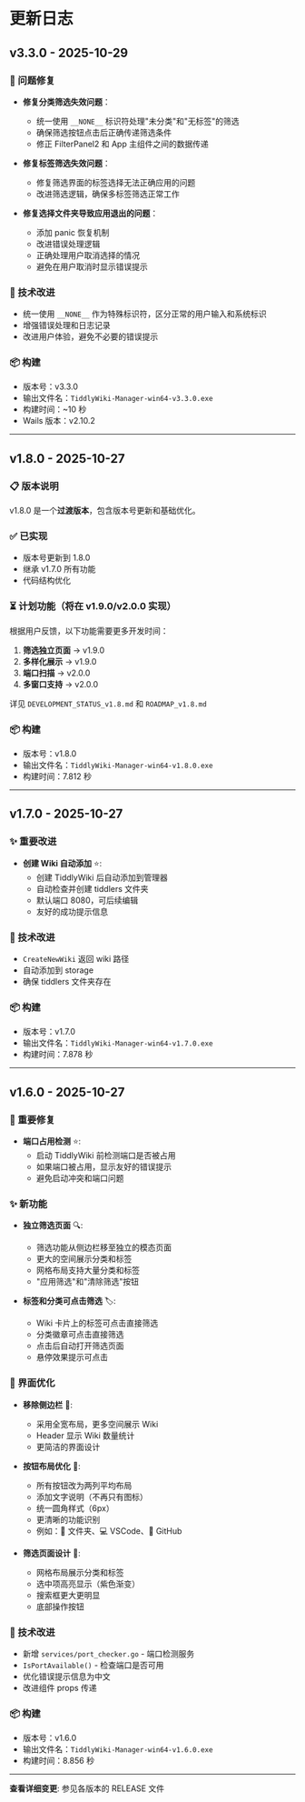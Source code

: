 # 更新日志

## v3.3.0 - 2025-10-29

### 🐛 问题修复

- **修复分类筛选失效问题**：

  - 统一使用 `__NONE__` 标识符处理"未分类"和"无标签"的筛选
  - 确保筛选按钮点击后正确传递筛选条件
  - 修正 FilterPanel2 和 App 主组件之间的数据传递

- **修复标签筛选失效问题**：

  - 修复筛选界面的标签选择无法正确应用的问题
  - 改进筛选逻辑，确保多标签筛选正常工作

- **修复选择文件夹导致应用退出的问题**：
  - 添加 panic 恢复机制
  - 改进错误处理逻辑
  - 正确处理用户取消选择的情况
  - 避免在用户取消时显示错误提示

### 🔧 技术改进

- 统一使用 `__NONE__` 作为特殊标识符，区分正常的用户输入和系统标识
- 增强错误处理和日志记录
- 改进用户体验，避免不必要的错误提示

### 📦 构建

- 版本号：v3.3.0
- 输出文件名：`TiddlyWiki-Manager-win64-v3.3.0.exe`
- 构建时间：~10 秒
- Wails 版本：v2.10.2

---

## v1.8.0 - 2025-10-27

### 📋 版本说明

v1.8.0 是一个**过渡版本**，包含版本号更新和基础优化。

### ✅ 已实现

- 版本号更新到 1.8.0
- 继承 v1.7.0 所有功能
- 代码结构优化

### ⏳ 计划功能（将在 v1.9.0/v2.0.0 实现）

根据用户反馈，以下功能需要更多开发时间：

1. **筛选独立页面** → v1.9.0
2. **多样化展示** → v1.9.0
3. **端口扫描** → v2.0.0
4. **多窗口支持** → v2.0.0

详见 `DEVELOPMENT_STATUS_v1.8.md` 和 `ROADMAP_v1.8.md`

### 📦 构建

- 版本号：v1.8.0
- 输出文件名：`TiddlyWiki-Manager-win64-v1.8.0.exe`
- 构建时间：7.812 秒

---

## v1.7.0 - 2025-10-27

### ✨ 重要改进

- **创建 Wiki 自动添加** ⭐:
  - 创建 TiddlyWiki 后自动添加到管理器
  - 自动检查并创建 tiddlers 文件夹
  - 默认端口 8080，可后续编辑
  - 友好的成功提示信息

### 🔧 技术改进

- `CreateNewWiki` 返回 wiki 路径
- 自动添加到 storage
- 确保 tiddlers 文件夹存在

### 📦 构建

- 版本号：v1.7.0
- 输出文件名：`TiddlyWiki-Manager-win64-v1.7.0.exe`
- 构建时间：7.878 秒

---

## v1.6.0 - 2025-10-27

### 🐛 重要修复

- **端口占用检测** ⭐:
  - 启动 TiddlyWiki 前检测端口是否被占用
  - 如果端口被占用，显示友好的错误提示
  - 避免启动冲突和端口问题

### ✨ 新功能

- **独立筛选页面** 🔍:

  - 筛选功能从侧边栏移至独立的模态页面
  - 更大的空间展示分类和标签
  - 网格布局支持大量分类和标签
  - "应用筛选"和"清除筛选"按钮

- **标签和分类可点击筛选** 🏷️:
  - Wiki 卡片上的标签可点击直接筛选
  - 分类徽章可点击直接筛选
  - 点击后自动打开筛选页面
  - 悬停效果提示可点击

### 🎨 界面优化

- **移除侧边栏** 📐:

  - 采用全宽布局，更多空间展示 Wiki
  - Header 显示 Wiki 数量统计
  - 更简洁的界面设计

- **按钮布局优化** 🔘:

  - 所有按钮改为两列平均布局
  - 添加文字说明（不再只有图标）
  - 统一圆角样式（6px）
  - 更清晰的功能识别
  - 例如：📂 文件夹、💻 VSCode、🐙 GitHub

- **筛选页面设计** 🎨:
  - 网格布局展示分类和标签
  - 选中项高亮显示（紫色渐变）
  - 搜索框更大更明显
  - 底部操作按钮

### 🔧 技术改进

- 新增 `services/port_checker.go` - 端口检测服务
- `IsPortAvailable()` - 检查端口是否可用
- 优化错误提示信息为中文
- 改进组件 props 传递

### 📦 构建

- 版本号：v1.6.0
- 输出文件名：`TiddlyWiki-Manager-win64-v1.6.0.exe`
- 构建时间：8.856 秒

---

**查看详细变更**: 参见各版本的 RELEASE 文件
